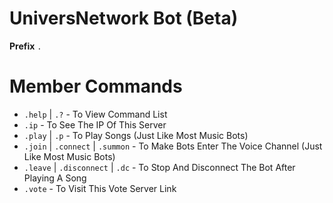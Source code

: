 # UniversNetwork Bot (Beta)
**Prefix** `.`
# Member Commands
- `.help` | `.?` - To View Command List
- `.ip` - To See The IP Of This Server
- `.play` | `.p` - To Play Songs (Just Like Most Music Bots)
- `.join` | `.connect` | `.summon` - To Make Bots Enter The Voice Channel (Just Like Most Music Bots)
- `.leave` | `.disconnect` | `.dc` - To Stop And Disconnect The Bot After Playing A Song
- `.vote` - To Visit This Vote Server Link
